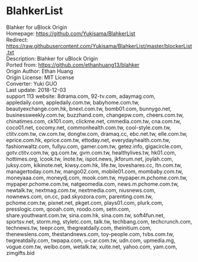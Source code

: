 # BlahkerList  
Blahker for uBlock Origin  
Homepage: https://github.com/Yukisama/BlahkerList  
Redirect: https://raw.githubusercontent.com/Yukisama/BlahkerList/master/blockerList.txt  
Description: Blahker for uBlock Origin  
Ported from: https://github.com/ethanhuang13/blahker  
Origin Author: Ethan Huang  
Origin License: MIT License  
Converter: Yuki GUO  
Last update: 2018-12-03  
support 113 website: 8drama.com, 92-tv.com, adaymag.com, appledaily.com, appledaily.com.tw, babyhome.com.tw, beautyexchange.com.hk, bnext.com.tw, bomb01.com, bunnygo.net, businessweekly.com.tw, buzzhand.com, changepw.com, cheers.com.tw, chinatimes.com, ck101.com, clickme.net, cmmedia.com.tw, cna.com.tw, coco01.net, cocomy.net, commonhealth.com.tw, cool-style.com.tw, ctitv.com.tw, cw.com.tw, dongtw.com, dramaq.cc, ebc.net.tw, elle.com.tw, eprice.com.hk, eprice.com.tw, ettoday.net, everydayhealth.com.tw, fashionwaltz.com, fullyu.com, gamer.com.tw, getez.info, gigacircle.com, gotv.ctitv.com.tw, gq.com.tw, gvm.com.tw, healthylives.tw, hk01.com, hottimes.org, icook.tw, inote.tw, ispot.news, jkforum.net, joylah.com, juksy.com, kikinote.net, kiwsy.com.hk, life.tw, loveshares.cc, ltn.com.tw, managertoday.com.tw, mango02.com, mobile01.com, mombaby.com.tw, moneyaaa.com, moneydj.com, mook.com.tw, mypaper.m.pchome.com.tw, mypaper.pchome.com.tw, natgeomedia.com, news.m.pchome.com.tw, newtalk.tw, nextmag.com.tw, nextmedia.com, niusnews.com, nownews.com, on.cc, pad.skyozora.com, parenting.com.tw, pchome.com.tw, pixnet.net, pkget.com, plays01.com, plurk.com, presslogic.com, qooah.com, roodo.com, setn.com, share.youthwant.com.tw, sina.com.hk, sina.com.tw, soft4fun.net, sportsv.net, storm.mg, styletc.com, talk.tw, techbang.com, techcrunch.com, technews.tw, teepr.com, thegreatdaily.com, theinitium.com, thenewslens.com, thestandnews.com, toy-people.com, tvbs.com.tw, twgreatdaily.com, twpapa.com, u-car.com.tw, udn.com, upmedia.mg, vogue.com.tw, weibo.com, wetalk.tw, xuite.net, yahoo.com, yam.com, zimgifts.bid  
